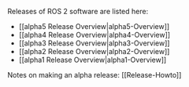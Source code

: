 Releases of ROS 2 software are listed here:

* [[alpha5 Release Overview|alpha5-Overview]]
* [[alpha4 Release Overview|alpha4-Overview]]
* [[alpha3 Release Overview|alpha3-Overview]]
* [[alpha2 Release Overview|alpha2-Overview]]
* [[alpha1 Release Overview|alpha1-Overview]]

Notes on making an alpha release: [[Release-Howto]]